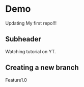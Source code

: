 # Demo
Updating My first repo!!!


## Subheader

Watching tutorial on YT.

## Creating a new branch

Feature1.0